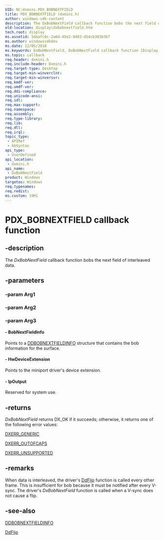 ```yaml
---
UID: NC:dxmini.PDX_BOBNEXTFIELD
title: PDX_BOBNEXTFIELD (dxmini.h)
author: windows-sdk-content
description: The DxBobNextField callback function bobs the next field of interleaved data.
old-location: display\dxbobnextfield.htm
tech.root: display
ms.assetid: 5daafc0c-2a6d-45e2-8403-d54cb383b3b7
ms.author: windowssdkdev
ms.date: 12/05/2018
ms.keywords: DxBobNextField, DxBobNextField callback function [Display Devices], PDX_BOBNEXTFIELD, PDX_BOBNEXTFIELD callback, VideoMiniPort_DxApiFunctions_d95db457-005d-4eee-a110-19159f64008b.xml, display.dxbobnextfield, dxmini/DxBobNextField
ms.topic: callback
req.header: dxmini.h
req.include-header: Dxmini.h
req.target-type: Desktop
req.target-min-winverclnt: 
req.target-min-winversvr: 
req.kmdf-ver: 
req.umdf-ver: 
req.ddi-compliance: 
req.unicode-ansi: 
req.idl: 
req.max-support: 
req.namespace: 
req.assembly: 
req.type-library: 
req.lib: 
req.dll: 
req.irql: 
topic_type:
 - APIRef
 - kbSyntax
api_type:
 - UserDefined
api_location:
 - dxmini.h
api_name:
 - DxBobNextField
product: Windows
targetos: Windows
req.typenames: 
req.redist: 
ms.custom: 19H1
---
```


# PDX_BOBNEXTFIELD callback function


## -description


The <i>DxBobNextField</i> callback function bobs the next field of interleaved data. 


## -parameters




### -param Arg1


### -param Arg2


### -param Arg3








#### - BobNextFieldInfo

Points to a <a href="https://docs.microsoft.com/windows/desktop/api/dxmini/ns-dxmini-_ddbobnextfieldinfo">DDBOBNEXTFIELDINFO</a> structure that contains the bob information for the surface.


#### - HwDeviceExtension

Points to the miniport driver's device extension.


#### - lpOutput

Reserved for system use.


## -returns



<i>DxBobNextField</i> returns DX_OK if it succeeds; otherwise, it returns one of the following error values:


<a href="https://docs.microsoft.com/windows-hardware/drivers/display/return-values-for-directdraw">DXERR_GENERIC</a>



<a href="https://docs.microsoft.com/windows-hardware/drivers/display/return-values-for-directdraw">DXERR_OUTOFCAPS</a>



<a href="https://docs.microsoft.com/windows-hardware/drivers/display/return-values-for-directdraw">DXERR_UNSUPPORTED</a>





## -remarks



When data is interleaved, the driver's <a href="https://docs.microsoft.com/windows/desktop/api/ddrawint/nc-ddrawint-pdd_surfcb_flip">DdFlip</a> function is called every other frame. This is insufficient for bob because it must be notified after every V-sync. The driver's <i>DxBobNextField</i> function is called when a V-sync does not cause a flip. 




## -see-also




<a href="https://docs.microsoft.com/windows/desktop/api/dxmini/ns-dxmini-_ddbobnextfieldinfo">DDBOBNEXTFIELDINFO</a>



<a href="https://docs.microsoft.com/windows/desktop/api/ddrawint/nc-ddrawint-pdd_surfcb_flip">DdFlip</a>
 

 

